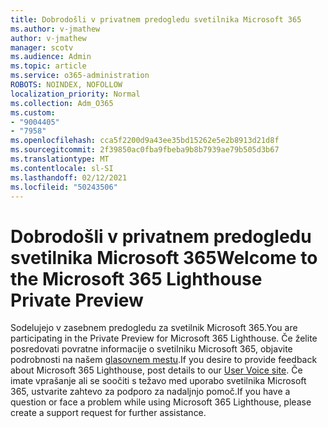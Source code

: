```yaml
---
title: Dobrodošli v privatnem predogledu svetilnika Microsoft 365
ms.author: v-jmathew
author: v-jmathew
manager: scotv
ms.audience: Admin
ms.topic: article
ms.service: o365-administration
ROBOTS: NOINDEX, NOFOLLOW
localization_priority: Normal
ms.collection: Adm_O365
ms.custom:
- "9004405"
- "7958"
ms.openlocfilehash: cca5f2200d9a43ee35bd15262e5e2b8913d21d8f
ms.sourcegitcommit: 2f39850ac0fba9fbeba9b8b7939ae79b505d3b67
ms.translationtype: MT
ms.contentlocale: sl-SI
ms.lasthandoff: 02/12/2021
ms.locfileid: "50243506"
---
```

# <a name="welcome-to-the-microsoft-365-lighthouse-private-preview"></a><span data-ttu-id="51fc6-102">Dobrodošli v privatnem predogledu svetilnika Microsoft 365</span><span class="sxs-lookup"><span data-stu-id="51fc6-102">Welcome to the Microsoft 365 Lighthouse Private Preview</span></span>

<span data-ttu-id="51fc6-103">Sodelujejo v zasebnem predogledu za svetilnik Microsoft 365.</span><span class="sxs-lookup"><span data-stu-id="51fc6-103">You are participating in the Private Preview for Microsoft 365 Lighthouse.</span></span> <span data-ttu-id="51fc6-104">Če želite posredovati povratne informacije o svetilniku Microsoft 365, objavite podrobnosti na našem [glasovnem mestu](https://aka.ms/M365Lighthouseuservoice).</span><span class="sxs-lookup"><span data-stu-id="51fc6-104">If you desire to provide feedback about Microsoft 365 Lighthouse, post details to our [User Voice site](https://aka.ms/M365Lighthouseuservoice).</span></span> <span data-ttu-id="51fc6-105">Če imate vprašanje ali se soočiti s težavo med uporabo svetilnika Microsoft 365, ustvarite zahtevo za podporo za nadaljnjo pomoč.</span><span class="sxs-lookup"><span data-stu-id="51fc6-105">If you have a question or face a problem while using Microsoft 365 Lighthouse, please create a support request for further assistance.</span></span>
